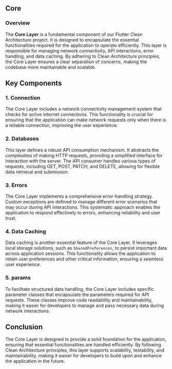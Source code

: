 ## Core 

### Overview

The **Core Layer** is a fundamental component of our Flutter Clean Architecture project. It is designed to encapsulate the essential functionalities required for the application to operate efficiently. This layer is responsible for managing network connectivity, API interactions, error handling, and data caching. By adhering to Clean Architecture principles, the Core Layer ensures a clear separation of concerns, making the codebase more maintainable and scalable.

## Key Components

### 1. Connection

The Core Layer includes a network connectivity management system that checks for active internet connections. This functionality is crucial for ensuring that the application can make network requests only when there is a reliable connection, improving the user experience.

### 2. Databases
This layer defines a robust API consumption mechanism. It abstracts the complexities of making HTTP requests, providing a simplified interface for interaction with the server. The API consumer handles various types of requests, including GET, POST, PATCH, and DELETE, allowing for flexible data retrieval and submission.

### 3. Errors

The Core Layer implements a comprehensive error-handling strategy. Custom exceptions are defined to manage different error scenarios that may occur during API interactions. This systematic approach enables the application to respond effectively to errors, enhancing reliability and user trust.

### 4. Data Caching

Data caching is another essential feature of the Core Layer. It leverages local storage solutions, such as `SharedPreferences`, to persist important data across application sessions. This functionality allows the application to retain user preferences and other critical information, ensuring a seamless user experience.

### 5. params

To facilitate structured data handling, the Core Layer includes specific parameter classes that encapsulate the parameters required for API requests. These classes improve code readability and maintainability, making it easier for developers to manage and pass necessary data during network interactions.

## Conclusion

The Core Layer is designed to provide a solid foundation for the application, ensuring that essential functionalities are handled efficiently. By following Clean Architecture principles, this layer supports scalability, testability, and maintainability, making it easier for developers to build upon and enhance the application in the future.
